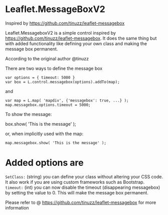 # Leaflet.MessageBoxV2
Inspired by https://github.com/tinuzz/leaflet-messagebox 

Leaflet.MessageboxV2 is a simple control inspired by https://github.com/tinuzz/leaflet-messagebox. It does the same thing but with added functionality like defining your own class and making the message box permanent.

According to the original author @tinuzz

There are two ways to define the message box

    var options = { timeout: 5000 }
    var box = L.control.messagebox(options).addTo(map);
    
and 
    
    var map = L.map( 'mapdiv', {'messagebox': true, ...} );
    map.messagebox.options.timeout = 5000;
  
To show the message:

  box.show( 'This is the message' );

or, when implicitly used with the map:

    map.messagebox.show( 'This is the message' );
    
    
# Added options are 

`SetClass:` (string) you can define your class without altering your CSS code. It also work if you are using custom frameworks such as Bootstrap.
`timeout:` (int) you can now disable the timeout (disappearing messagebox) by setting the value to 0. This will make the message box permanent.


Please refer to @ https://github.com/tinuzz/leaflet-messagebox  for more information

